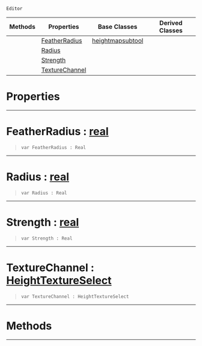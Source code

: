  `Editor`

|Methods|Properties|Base Classes|Derived Classes|
|---|---|---|---|
| |[ FeatherRadius](https://github.com/zeroengineteam/ZeroDocs/blob/master/code_reference/class_reference/weightpaintertool.markdown#featherradius-zero-engin)|[heightmapsubtool](https://github.com/zeroengineteam/ZeroDocs/blob/master/code_reference/class_reference/heightmapsubtool.markdown)| |
| |[ Radius](https://github.com/zeroengineteam/ZeroDocs/blob/master/code_reference/class_reference/weightpaintertool.markdown#radius-zero-engine-docum)| | |
| |[ Strength](https://github.com/zeroengineteam/ZeroDocs/blob/master/code_reference/class_reference/weightpaintertool.markdown#strength-zero-engine-doc)| | |
| |[ TextureChannel](https://github.com/zeroengineteam/ZeroDocs/blob/master/code_reference/class_reference/weightpaintertool.markdown#texturechannel-zero-engi)| | |


 #  Properties


---  
 #  FeatherRadius : [real](https://github.com/zeroengineteam/ZeroDocs/blob/master/code_reference/zilch_base_types/real.markdown)

> 
> ``` lang=cpp, name=Zilch
> var FeatherRadius : Real


---  
 #  Radius : [real](https://github.com/zeroengineteam/ZeroDocs/blob/master/code_reference/zilch_base_types/real.markdown)

> 
> ``` lang=cpp, name=Zilch
> var Radius : Real


---  
 #  Strength : [real](https://github.com/zeroengineteam/ZeroDocs/blob/master/code_reference/zilch_base_types/real.markdown)

> 
> ``` lang=cpp, name=Zilch
> var Strength : Real


---  
 #  TextureChannel : [HeightTextureSelect](https://github.com/zeroengineteam/ZeroDocs/blob/master/code_reference/enum_reference.markdown#heighttextureselect)

> 
> ``` lang=cpp, name=Zilch
> var TextureChannel : HeightTextureSelect


---  
 #  Methods


---  
 

 